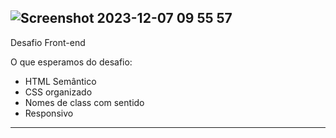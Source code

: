 ![Screenshot 2023-12-07 09 55 57](https://github.com/alinemello29/selfcare/assets/109696840/140a6ac6-344c-428a-bc3a-8cb2784e5f5a)
--------------------------------------
Desafio Front-end 

O que esperamos do desafio:

- HTML Semântico
- CSS organizado
- Nomes de class com sentido
- Responsivo
----------------------------------------

